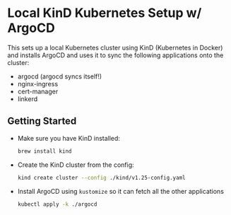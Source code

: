 # Local KinD Kubernetes Setup w/ ArgoCD

This sets up a local Kubernetes cluster using KinD (Kubernetes in Docker) and installs ArgoCD and uses it to sync the following applications onto the cluster:

- argocd (argocd syncs itself!)
- nginx-ingress
- cert-manager
- linkerd

## Getting Started

- Make sure you have KinD installed:

    ```sh
    brew install kind
    ```

- Create the KinD cluster from the config:

    ```sh
    kind create cluster --config ./kind/v1.25-config.yaml
    ```

- Install ArgoCD using `kustomize` so it can fetch all the other applications

    ```sh
    kubectl apply -k ./argocd
    ```

